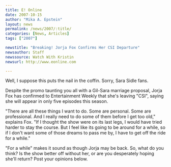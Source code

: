 ```yaml
---
title: E! Online 
date: 2007-10-15
author: "Mika A. Epstein"
layout: news
permalink: /news/2007/:title/
categories: [News, Articles]
tags: ["2007"]

newstitle: "Breaking! Jorja Fox Confirms Her CSI Departure"
newsauthor: Staff
newssource: Watch With Kristin
newsurl: http://www.eonline.com

---
```


Well, I suppose this puts the nail in the coffin. Sorry, Sara Sidle fans.

Despite the promo taunting you all with a Gil-Sara marriage proposal, Jorja Fox has confirmed to Entertainment Weekly that she's leaving "CSI", saying she will appear in only five episodes this season.

"There are all these things I want to do. Some are personal. Some are professional. And I really need to do some of them before I get too old," explains Fox. "If I thought the show were on its last legs, I would have tried harder to stay the course. But I feel like its going to be around for a while, so if I don't want some of those dreams to pass me by, I have to get off the ride for a while."

"For a while" makes it sound as though Jorja may be back. So, what do you think? Is the show better off without her, or are you desperately hoping she'll return? Post your opinions below.